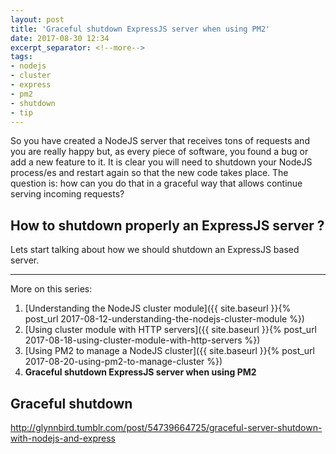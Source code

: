 ```yaml
---
layout: post
title: 'Graceful shutdown ExpressJS server when using PM2'
date: 2017-08-30 12:34
excerpt_separator: <!--more-->
tags:
- nodejs
- cluster
- express
- pm2
- shutdown
- tip
---
```


So you have created a NodeJS server that receives tons of requests and you are really happy but, as every piece of software, you found a bug or add a new feature to it. It is clear you will need to shutdown your NodeJS process/es and restart again so that the new code takes place. The question is: how can you do that in a graceful way that allows continue serving incoming requests?

<!--more-->

## How to shutdown properly an ExpressJS server ?

Lets start talking about how we should shutdown an ExpressJS based server.

---
More on this series:

1. [Understanding the NodeJS cluster module]({{ site.baseurl }}{% post_url 2017-08-12-understanding-the-nodejs-cluster-module %})
2. [Using cluster module with HTTP servers]({{ site.baseurl }}{% post_url 2017-08-18-using-cluster-module-with-http-servers %})
3. [Using PM2 to manage a NodeJS cluster]({{ site.baseurl }}{% post_url 2017-08-20-using-pm2-to-manage-cluster %})
4. **Graceful shutdown ExpressJS server when using PM2**



## Graceful shutdown

http://glynnbird.tumblr.com/post/54739664725/graceful-server-shutdown-with-nodejs-and-express
